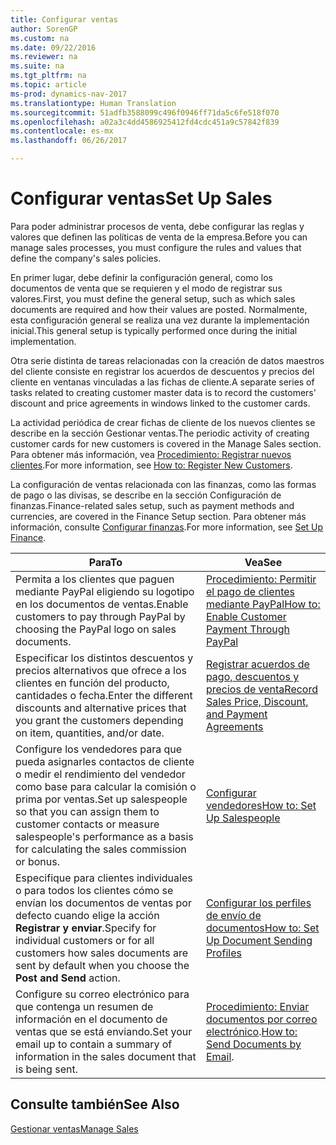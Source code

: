 ```yaml
---
title: Configurar ventas
author: SorenGP
ms.custom: na
ms.date: 09/22/2016
ms.reviewer: na
ms.suite: na
ms.tgt_pltfrm: na
ms.topic: article
ms-prod: dynamics-nav-2017
ms.translationtype: Human Translation
ms.sourcegitcommit: 51adfb3588099c496f0946ff71da5c6fe518f070
ms.openlocfilehash: a02a3c4dd4586925412fd4cdc451a9c57842f839
ms.contentlocale: es-mx
ms.lasthandoff: 06/26/2017

---
```


# <a name="set-up-sales"></a><span data-ttu-id="91115-102">Configurar ventas</span><span class="sxs-lookup"><span data-stu-id="91115-102">Set Up Sales</span></span>

<span data-ttu-id="91115-103">Para poder administrar procesos de venta, debe configurar las reglas y valores que definen las políticas de venta de la empresa.</span><span class="sxs-lookup"><span data-stu-id="91115-103">Before you can manage sales processes, you must configure the rules and values that define the company's sales policies.</span></span>

<span data-ttu-id="91115-104">En primer lugar, debe definir la configuración general, como los documentos de venta que se requieren y el modo de registrar sus valores.</span><span class="sxs-lookup"><span data-stu-id="91115-104">First, you must define the general setup, such as which sales documents are required and how their values are posted.</span></span> <span data-ttu-id="91115-105">Normalmente, esta configuración general se realiza una vez durante la implementación inicial.</span><span class="sxs-lookup"><span data-stu-id="91115-105">This general setup is typically performed once during the initial implementation.</span></span>

<span data-ttu-id="91115-106">Otra serie distinta de tareas relacionadas con la creación de datos maestros del cliente consiste en registrar los acuerdos de descuentos y precios del cliente en ventanas vinculadas a las fichas de cliente.</span><span class="sxs-lookup"><span data-stu-id="91115-106">A separate series of tasks related to creating customer master data is to record the customers' discount and price agreements in windows linked to the customer cards.</span></span>

<span data-ttu-id="91115-107">La actividad periódica de crear fichas de cliente de los nuevos clientes se describe en la sección Gestionar ventas.</span><span class="sxs-lookup"><span data-stu-id="91115-107">The periodic activity of creating customer cards for new customers is covered in the Manage Sales section.</span></span> <span data-ttu-id="91115-108">Para obtener más información, vea [Procedimiento: Registrar nuevos clientes](sales-how-register-new-customers.md).</span><span class="sxs-lookup"><span data-stu-id="91115-108">For more information, see [How to: Register New Customers](sales-how-register-new-customers.md).</span></span>

<span data-ttu-id="91115-109">La configuración de ventas relacionada con las finanzas, como las formas de pago o las divisas, se describe en la sección Configuración de finanzas.</span><span class="sxs-lookup"><span data-stu-id="91115-109">Finance-related sales setup, such as payment methods and currencies, are covered in the Finance Setup section.</span></span> <span data-ttu-id="91115-110">Para obtener más información, consulte [Configurar finanzas](finance-setup-setup-finance-setup.md).</span><span class="sxs-lookup"><span data-stu-id="91115-110">For more information, see [Set Up Finance](finance-setup-setup-finance-setup.md).</span></span>

|<span data-ttu-id="91115-111">Para</span><span class="sxs-lookup"><span data-stu-id="91115-111">To</span></span> |<span data-ttu-id="91115-112">Vea</span><span class="sxs-lookup"><span data-stu-id="91115-112">See</span></span> |
|---|----|
|<span data-ttu-id="91115-113">Permita a los clientes que paguen mediante PayPal eligiendo su logotipo en los documentos de ventas.</span><span class="sxs-lookup"><span data-stu-id="91115-113">Enable customers to pay through PayPal by choosing the PayPal logo on sales documents.</span></span>|[<span data-ttu-id="91115-114">Procedimiento: Permitir el pago de clientes mediante PayPal</span><span class="sxs-lookup"><span data-stu-id="91115-114">How to: Enable Customer Payment Through PayPal</span></span>](sales-how-enable-customer-payments-paypal.md)|
|<span data-ttu-id="91115-115">Especificar los distintos descuentos y precios alternativos que ofrece a los clientes en función del producto, cantidades o fecha.</span><span class="sxs-lookup"><span data-stu-id="91115-115">Enter the different discounts and alternative prices that you grant the customers depending on item, quantities, and/or date.</span></span>|[<span data-ttu-id="91115-116">Registrar acuerdos de pago, descuentos y precios de venta</span><span class="sxs-lookup"><span data-stu-id="91115-116">Record Sales Price, Discount, and Payment Agreements</span></span>](sales-how-record-sales-price-discount-payment-agreements.md)|
|<span data-ttu-id="91115-117">Configure los vendedores para que pueda asignarles contactos de cliente o medir el rendimiento del vendedor como base para calcular la comisión o prima por ventas.</span><span class="sxs-lookup"><span data-stu-id="91115-117">Set up salespeople so that you can assign them to customer contacts or measure salespeople's performance as a basis for calculating the sales commission or bonus.</span></span>|[<span data-ttu-id="91115-118">Configurar vendedores</span><span class="sxs-lookup"><span data-stu-id="91115-118">How to: Set Up Salespeople</span></span>](sales-how-setup-salespeople.md)|
|<span data-ttu-id="91115-119">Especifique para clientes individuales o para todos los clientes cómo se envían los documentos de ventas por defecto cuando elige la acción **Registrar y enviar**.</span><span class="sxs-lookup"><span data-stu-id="91115-119">Specify for individual customers or for all customers how sales documents are sent by default when you choose the **Post and Send** action.</span></span>|[<span data-ttu-id="91115-120">Configurar los perfiles de envío de documentos</span><span class="sxs-lookup"><span data-stu-id="91115-120">How to: Set Up Document Sending Profiles</span></span>](sales-how-setup-document-send-profiles.md)|
|<span data-ttu-id="91115-121">Configure su correo electrónico para que contenga un resumen de información en el documento de ventas que se está enviando.</span><span class="sxs-lookup"><span data-stu-id="91115-121">Set your email up to contain a summary of information in the sales document that is being sent.</span></span>|<span data-ttu-id="91115-122">[Procedimiento: Enviar documentos por correo electrónico](ui-how-send-documents-email.md).</span><span class="sxs-lookup"><span data-stu-id="91115-122">[How to: Send Documents by Email](ui-how-send-documents-email.md).</span></span>|

## <a name="see-also"></a><span data-ttu-id="91115-123">Consulte también</span><span class="sxs-lookup"><span data-stu-id="91115-123">See Also</span></span>  
[<span data-ttu-id="91115-124">Gestionar ventas</span><span class="sxs-lookup"><span data-stu-id="91115-124">Manage Sales</span></span>](sales-manage-sales.md)

